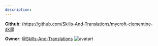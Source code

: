 ```yaml
---
description: 
---
```



**Github:** (https://github.com/Skills-And-Translations/mycroft-clementine-skill)

**Owner:** [@Skills-And-Translations](https://github.com/Skills-And-Translations) ![avatart](https://avatars1.githubusercontent.com/u/29310904?v=4)

